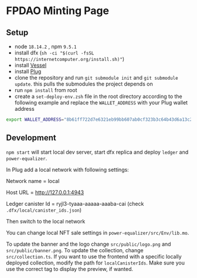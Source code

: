 # FPDAO Minting Page

## Setup

- node `18.14.2` , npm `9.5.1`
- install dfx (`sh -ci "$(curl -fsSL https://internetcomputer.org/install.sh)"`)
- install [Vessel](https://github.com/dfinity/vessel)
- install [Plug](https://plugwallet.ooo/)
- clone the repository and run `git submodule init` and `git submodule update`. this pulls the submodules the project depends on
- run `npm install` from root
- create a `set-deploy-env.zsh` file in the root directory according to the following example and replace the `WALLET_ADDRESS` with your Plug wallet address

```sh
export WALLET_ADDRESS="8b61ff722d7e6321eb99bb607ab0cf323b3c64b43d6a13c245c8a4e197f7b38b"
```

## Development

`npm start` will start local dev server, start dfx replica and deploy `ledger` and `power-equalizer`.

In Plug add a local network with following settings:

Network name = local

Host URL = http://127.0.0.1:4943

Ledger canister Id = ryjl3-tyaaa-aaaaa-aaaba-cai (check `.dfx/local/canister_ids.json`)

Then switch to the local network

You can change local NFT sale settings in `power-equalizer/src/Env/lib.mo`.

To update the banner and the logo change `src/public/logo.png` and `src/public/banner.png`.
To update the collection, change `src/collection.ts`. If you want to use the frontend with a specific locally deployed collection,
modify the path for `localCanisterIds`.
Make sure you use the correct tag to display the preview, if wanted.
